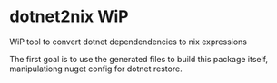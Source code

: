 # dotnet2nix WiP

WiP tool to convert dotnet dependendencies to nix expressions

The first goal is to use the generated files to build this package itself, manipulationg nuget config for dotnet restore.
